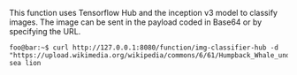 This function uses Tensorflow Hub and the inception v3 model to classify images.
The image can be sent in the payload coded in Base64 or by specifying the URL.

```shell
foo@bar:~$ curl http://127.0.0.1:8080/function/img-classifier-hub -d "https://upload.wikimedia.org/wikipedia/commons/6/61/Humpback_Whale_underwater_shot.jpg"
sea lion
```